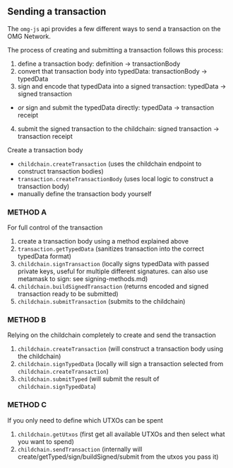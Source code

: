 ## Sending a transaction

The `omg-js` api provides a few different ways to send a transaction on the OMG Network.

The process of creating and submitting a transaction follows this process:
1. define a transaction body:                                   definition -> transactionBody
2. convert that transaction body into typedData:                transactionBody -> typedData
3. sign and encode that typedData into a signed transaction:    typedData -> signed transaction
  - *or* sign and submit the typedData directly:                typedData -> transaction receipt
4. submit the signed transaction to the childchain:             signed transaction -> transaction receipt

Create a transaction body
- `childchain.createTransaction` (uses the childchain endpoint to construct transaction bodies)
- `transaction.createTransactionBody` (uses local logic to construct a transaction body)
- manually define the transaction body yourself

### METHOD A
For full control of the transaction
1. create a transaction body using a method explained above
2. `transaction.getTypedData` (sanitizes transaction into the correct typedData format)
3. `childchain.signTransaction` (locally signs typedData with passed private keys, useful for multiple different signatures. can also use metamask to sign: see signing-methods.md)
4. `childchain.buildSignedTransaction` (returns encoded and signed transaction ready to be submitted)
5. `childchain.submitTransaction` (submits to the childchain)

### METHOD B
Relying on the childchain completely to create and send the transaction
1. `childchain.createTransaction` (will construct a transaction body using the childchain)
2. `childchain.signTypedData` (locally will sign a transaction selected from `childchain.createTransaction`)
3. `childchain.submitTyped` (will submit the result of `childchain.signTypedData`)

### METHOD C
If you only need to define which UTXOs can be spent
1. `childchain.getUtxos` (first get all available UTXOs and then select what you want to spend)
2. `childchain.sendTransaction` (internally will create/getTyped/sign/buildSigned/submit from the utxos you pass it)
